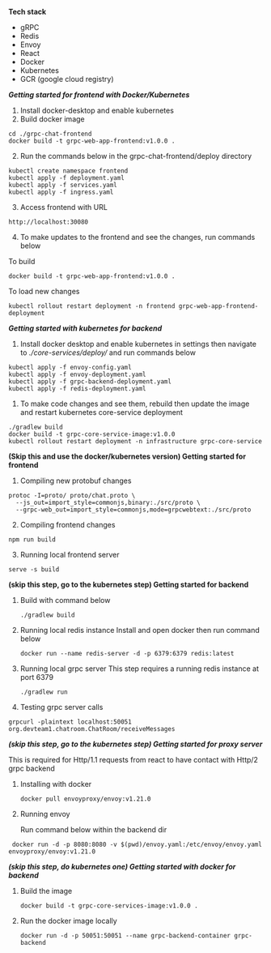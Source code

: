 **Tech stack**
- gRPC
- Redis
- Envoy
- React
- Docker
- Kubernetes
- GCR (google cloud registry)

***Getting started for frontend with Docker/Kubernetes***

1) Install docker-desktop and enable kubernetes
2) Build docker image 
```
cd ./grpc-chat-frontend
docker build -t grpc-web-app-frontend:v1.0.0 .
```
2) Run the commands below in the grpc-chat-frontend/deploy directory
```
kubectl create namespace frontend
kubectl apply -f deployment.yaml
kubectl apply -f services.yaml
kubectl apply -f ingress.yaml
```
3) Access frontend with URL
```
http://localhost:30080
```

4) To make updates to the frontend and see the changes, run commands below

To build
```
docker build -t grpc-web-app-frontend:v1.0.0 .
```

To load new changes
```
kubectl rollout restart deployment -n frontend grpc-web-app-frontend-deployment
```
***Getting started with kubernetes for backend***
1) Install docker desktop and enable kubernetes in settings then navigate to *./core-services/deploy/* and run commands below
```
kubectl apply -f envoy-config.yaml
kubectl apply -f envoy-deployment.yaml
kubectl apply -f grpc-backend-deployment.yaml
kubectl apply -f redis-deployment.yaml
```

1) To make code changes and see them, rebuild then update the image and restart kubernetes core-service deployment
```
./gradlew build
docker build -t grpc-core-service-image:v1.0.0
kubectl rollout restart deployment -n infrastructure grpc-core-service
```

**(Skip this and use the docker/kubernetes version) Getting started for frontend**

1) Compiling new protobuf changes
```
protoc -I=proto/ proto/chat.proto \
  --js_out=import_style=commonjs,binary:./src/proto \
  --grpc-web_out=import_style=commonjs,mode=grpcwebtext:./src/proto
  ```

2) Compiling frontend changes

```npm run build```

3) Running local frontend server

```serve -s build```

**(skip this step, go to the kubernetes step) Getting started for backend**

1) Build with command below

   ```./gradlew build ```


2) Running local redis instance
Install and open docker then run command below

    ```docker run --name redis-server -d -p 6379:6379 redis:latest```


3) Running local grpc server
This step requires a running redis instance at port 6379

    ```./gradlew run```

4) Testing grpc server calls

```
grpcurl -plaintext localhost:50051 org.devteam1.chatroom.ChatRoom/receiveMessages
```

***(skip this step, go to the kubernetes step) Getting started for proxy server***

This is required for Http/1.1 requests from react to have contact with Http/2 grpc backend

1) Installing with docker

   ```docker pull envoyproxy/envoy:v1.21.0```

2) Running envoy

   Run command below within the backend dir

```
 docker run -d -p 8080:8080 -v $(pwd)/envoy.yaml:/etc/envoy/envoy.yaml envoyproxy/envoy:v1.21.0
 ```


***(skip this step, do kubernetes one) Getting started with docker for backend***
1) Build the image

   ``` docker build -t grpc-core-services-image:v1.0.0 . ```
2) Run the docker image locally

   ``` docker run -d -p 50051:50051 --name grpc-backend-container grpc-backend ```

